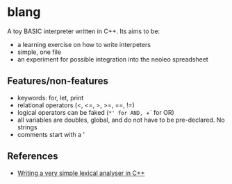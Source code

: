 # blang

A toy BASIC interpreter written in C++. Its aims to be:
* a learning exercise on how to write interpeters
* simple, one file
* an experiment for possible integration into the neoleo spreadsheet

## Features/non-features

* keywords: for, let, print
* relational operators (<, <=, >, >=, ==, !=)
* logical operators can be faked (`*' for AND, `+` for OR)
* all variables are doubles, global, and do not have to be pre-declared. No strings
* comments start with a '


## References

* [Writing a very simple lexical analyser in C++](https://stackoverflow.com/questions/34229328/writing-a-very-simple-lexical-analyser-in-c)
